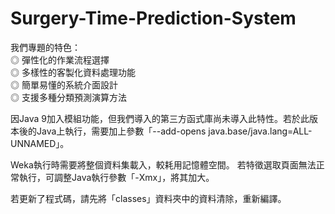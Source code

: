 # Surgery-Time-Prediction-System

我們專題的特色：  
◎ 彈性化的作業流程選擇  
◎ 多樣性的客製化資料處理功能  
◎ 簡單易懂的系統介面設計  
◎ 支援多種分類預測演算方法  

因Java 9加入模組功能，但我們導入的第三方函式庫尚未導入此特性。若於此版本後的Java上執行，需要加上參數「--add-opens java.base/java.lang=ALL-UNNAMED」。

Weka執行時需要將整個資料集載入，較耗用記憶體空間。
若特徵選取頁面無法正常執行，可調整Java執行參數「-Xmx」，將其加大。

若更新了程式碼，請先將「classes」資料夾中的資料清除，重新編譯。
